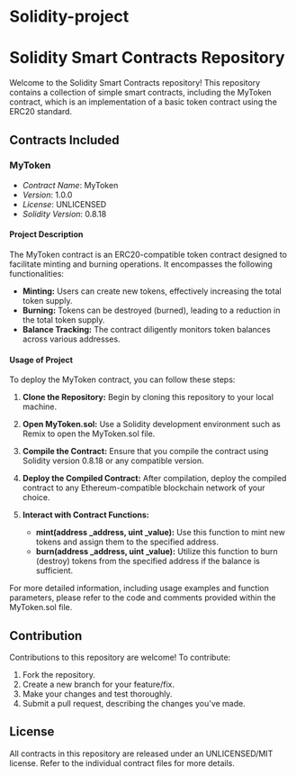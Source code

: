 # Solidity-project
# Solidity Smart Contracts Repository

Welcome to the Solidity Smart Contracts repository! This repository contains a collection of simple smart contracts, including the MyToken contract, which is an implementation of a basic token contract using the ERC20 standard.

## Contracts Included

### MyToken

- *Contract Name*: MyToken
- *Version*: 1.0.0
- *License*: UNLICENSED
- *Solidity Version*: 0.8.18

#### Project Description

The MyToken contract is an ERC20-compatible token contract designed to facilitate minting and burning operations. It encompasses the following functionalities:

- **Minting:** Users can create new tokens, effectively increasing the total token supply.
- **Burning:** Tokens can be destroyed (burned), leading to a reduction in the total token supply.
- **Balance Tracking:** The contract diligently monitors token balances across various addresses.

#### Usage of Project

To deploy the MyToken contract, you can follow these steps:

1. **Clone the Repository:** Begin by cloning this repository to your local machine.

2. **Open MyToken.sol:** Use a Solidity development environment such as Remix to open the MyToken.sol file.

3. **Compile the Contract:** Ensure that you compile the contract using Solidity version 0.8.18 or any compatible version.

4. **Deploy the Compiled Contract:** After compilation, deploy the compiled contract to any Ethereum-compatible blockchain network of your choice.

5. **Interact with Contract Functions:**
   - **mint(address _address, uint _value):** Use this function to mint new tokens and assign them to the specified address.
   - **burn(address _address, uint _value):** Utilize this function to burn (destroy) tokens from the specified address if the balance is sufficient.

For more detailed information, including usage examples and function parameters, please refer to the code and comments provided within the MyToken.sol file.

## Contribution 

Contributions to this repository are welcome! To contribute:

1. Fork the repository.
2. Create a new branch for your feature/fix.
3. Make your changes and test thoroughly.
4. Submit a pull request, describing the changes you've made.

## License 

All contracts in this repository are released under an UNLICENSED/MIT license. Refer to the individual contract files for more details.
